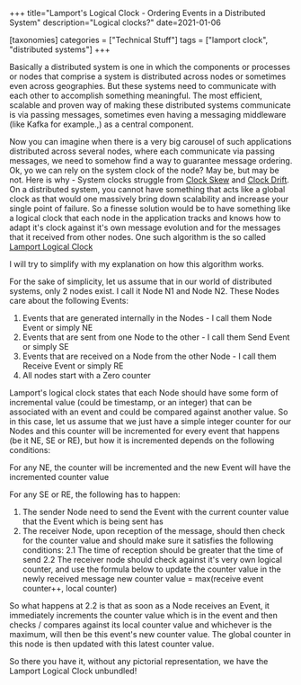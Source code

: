 +++
title="Lamport's Logical Clock - Ordering Events in a Distributed System"
description="Logical clocks?"
date=2021-01-06

[taxonomies]
categories = ["Technical Stuff"]
tags = ["lamport clock", "distributed systems"]
+++


Basically a distributed system is one in which the components or processes or nodes that comprise a system is distributed across nodes or sometimes even 
across geographies. But these systems need to communicate with each other to accomplish something meaningful. The most efficient, scalable and proven way 
of making these distributed systems communicate is via passing messages, sometimes even having a messaging middleware (like Kafka for example.,) as a 
central component.

Now you can imagine when there is a very big carousel of such applications distributed across several nodes, where each communicate via passing messages, 
we need to somehow find a way to guarantee message ordering. Ok, yo we can rely on the system clock of the node? May be, but may be not. Here is why - 
System clocks struggle from [Clock Skew](https://en.wikipedia.org/wiki/Clock_skew) and [Clock Drift](https://en.wikipedia.org/wiki/Clock_drift). On a 
distributed system, you cannot have something that acts like a global clock as that would one massively bring down scalability and increase your single 
point of failure. So a finesse solution would be to have something like a logical clock that each node in the application tracks and knows how to adapt 
it's clock against it's own message evolution and for the messages that it received from other nodes. One such algorithm is the so 
called [Lamport Logical Clock](https://en.wikipedia.org/wiki/Lamport_timestamp#Lamport's_logical_clock_in_distributed_systems)

I will try to simplify with my explanation on how this algorithm works.

For the sake of simplicity, let us assume that in our world of distributed systems, only 2 nodes exist. I call it Node N1 and Node N2. These Nodes care 
about the following Events:

1. Events that are generated internally in the Nodes - I call them Node Event or simply NE
2. Events that are sent from one Node to the other - I call them Send Event or simply SE
3. Events that are received on a Node from the other Node - I call them Receive Event or simply RE
4. All nodes start with a Zero counter

Lamport's logical clock states that each Node should have some form of incremental value (could be timestamp, or an integer) that can be associated with an 
event and could be compared against another value. So in this case, let us assume that we just have a simple integer counter for our Nodes and this counter 
will be incremented for every event that happens (be it NE, SE or RE), but how it is incremented depends on the following conditions:

For any NE, the counter will be incremented and the new Event will have the incremented counter value

For any SE or RE, the following has to happen:

1. The sender Node need to send the Event with the current counter value that the Event which is being sent has
2. The receiver Node, upon reception of the message, should then check for the counter value and should make sure it satisfies the following conditions:
   2.1 The time of reception should be greater that the time of send
   2.2 The receiver node should check against it's very own logical counter, and use the formula below to update the counter value in the newly received message
   new counter value = max(receive event counter++, local counter)

So what happens at 2.2 is that as soon as a Node receives an Event, it immediately increments the counter value which is in the event and then 
checks / compares against its local counter value and whichever is the maximum, will then be this event's new counter value. The global counter in this 
node is then updated with this latest counter value.

So there you have it, without any pictorial representation, we have the Lamport Logical Clock unbundled!
